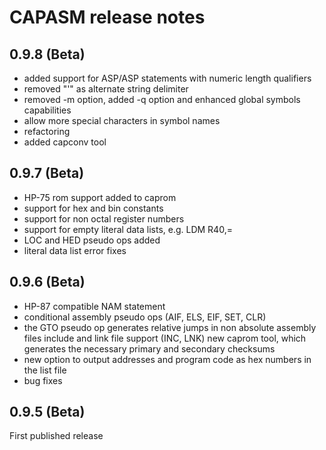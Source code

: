 ﻿CAPASM release notes
====================

0.9.8 (Beta)
------------

 * added support for ASP/ASP statements with numeric length qualifiers
 * removed "'" as alternate string delimiter
 * removed -m option, added -q option and enhanced global symbols capabilities
 * allow more special characters in symbol names
 * refactoring
 * added capconv tool


0.9.7 (Beta)
------------

* HP-75 rom support added to caprom
* support for hex and bin constants
* support for non octal register numbers
* support for empty literal data lists, e.g. LDM R40,=
* LOC and HED pseudo ops added
* literal data list error fixes


0.9.6 (Beta)
------------

* HP-87 compatible NAM statement
* conditional assembly pseudo ops (AIF, ELS, EIF, SET, CLR)
* the GTO pseudo op generates relative jumps in non absolute assembly files include and link file support (INC, LNK) new caprom tool, which generates the necessary primary and secondary checksums
* new option to output addresses and program code as hex numbers in the list file
* bug fixes


0.9.5 (Beta)
------------

First published release
